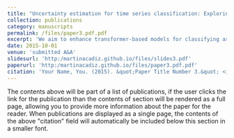 ```yaml
---
title: "Uncertainty estimation for time series classification: Exploring predictive uncertainty in transformer-based models for variable stars"
collection: publications
category: manuscripts
permalink: /files/paper3.pdf.pdf
excerpt: 'We aim to enhance transformer-based models for classifying astronomical light curves by incorporating uncertainty estimation techniques to detect misclassified instances.'
date: 2015-10-01
venue: 'submitted A&A'
slidesurl: 'http:/martinacadiz.github.io/files/slides3.pdf'
paperurl: 'http:/martinacadiz.github.io/files/paper3.pdf.pdf'
citation: 'Your Name, You. (2015). &quot;Paper Title Number 3.&quot; <i>Journal 1</i>. 1(3).'
---
```


The contents above will be part of a list of publications, if the user clicks the link for the publication than the contents of section will be rendered as a full page, allowing you to provide more information about the paper for the reader. When publications are displayed as a single page, the contents of the above "citation" field will automatically be included below this section in a smaller font.